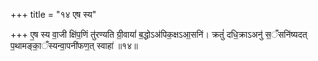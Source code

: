 +++
title = "१४ एष स्य"

+++
ए॒ष स्य वा॒जी क्षि॑प॒णिं तु॑रण्यति ग्री॒वायां॑ ब॒द्धोऽअ॑पिक॒क्षऽआ॒सनि॑। क्रतुं॑ दधि॒क्राऽअनु॑ स॒ँसनि॑ष्यदत् प॒थामङ्का॒ँस्यन्वा॒पनी॑फण॒त् स्वाहा॑ ॥१४॥
